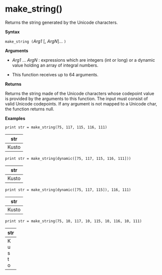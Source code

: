 # make_string()

Returns the string generated by the Unicode characters.
    
**Syntax**

`make_string (`*Arg1* [, *ArgN*]... `)`

**Arguments**

* *Arg1* ... *ArgN* : expressions which are integers (int or long) or a dynamic value holding an array of integral numbers.

* This function receives up to 64 arguments. 

**Returns**

Returns the string made of the Unicode characters whose codepoint value is provided by the arguments to this function. The input must consist of valid Unicode codepoints.
If any argument is not mapped to a Unicode char, the function returns null.

**Examples**

```
print str = make_string(75, 117, 115, 116, 111)
```

|str|
|---|
|Kusto|
    
```
print str = make_string(dynamic([75, 117, 115, 116, 111]))
```

|str|
|---|
|Kusto|

```
print str = make_string(dynamic([75, 117, 115]), 116, 111)
```

|str|
|---|
|Kusto|

```
print str = make_string(75, 10, 117, 10, 115, 10, 116, 10, 111)
```

|str|
|---|
|K<br>u<br>s<br>t<br>o|
